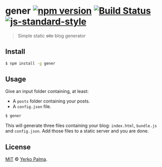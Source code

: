 # gener [![npm version](https://img.shields.io/npm/v/gener.svg?style=flat-square)](https://www.npmjs.com/package/gener) [![Build Status](https://img.shields.io/travis/YerkoPalma/gener/master.svg?style=flat-square)](https://travis-ci.org/YerkoPalma/gener) [![js-standard-style](https://img.shields.io/badge/code%20style-standard-brightgreen.svg?style=flat-square)](https://github.com/feross/standard)

> Simple static ~~site~~ blog generator

## Install

```bash
$ npm install -g gener
```

## Usage

Give an input folder containing, at least:

- A `posts` folder containing your posts.
- A `config.json` file.

```bash
$ gener
```

This will generate three files containing your blog: `index.html`, `bundle.js` and `config.json`. Add those files to a static server and you are done.

## License

[MIT](/license) © [Yerko Palma](https://github.com/YerkoPalma).
